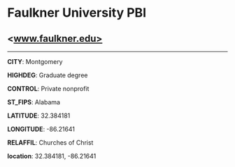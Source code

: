 # Faulkner University PBI
## <www.faulkner.edu>
---
**CITY**: Montgomery

**HIGHDEG**: Graduate degree

**CONTROL**: Private nonprofit

**ST_FIPS**: Alabama

**LATITUDE**: 32.384181

**LONGITUDE**: -86.21641

**RELAFFIL**: Churches of Christ

**location**: 32.384181, -86.21641